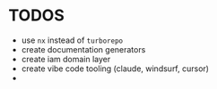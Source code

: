 # TODOS
- use `nx` instead of `turborepo`
- create documentation generators
- create iam domain layer
- create vibe code tooling (claude, windsurf, cursor)
- 